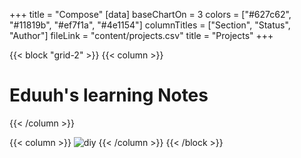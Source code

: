 +++
title = "Compose"
[data]
baseChartOn = 3
colors = ["#627c62", "#11819b", "#ef7f1a", "#4e1154"]
columnTitles = ["Section", "Status", "Author"]
fileLink = "content/projects.csv"
title = "Projects"
+++

{{< block "grid-2" >}}
{{< column >}}

# Eduuh's learning Notes

{{< /column >}}

{{< column >}}
![diy](/images/scribble.jpg)
{{< /column >}}
{{< /block >}}
